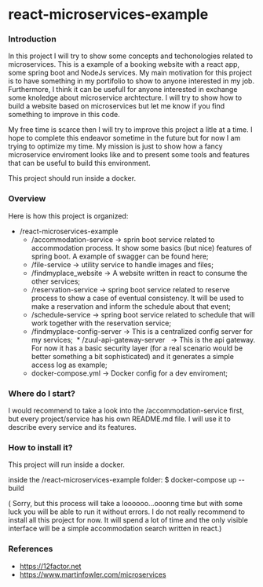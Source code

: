 # react-microservices-example

### Introduction
In this project I will try to show some concepts and techonologies related to microservices. This is a example of a booking website with a react app,  some spring boot and NodeJs services.
My main motivation for this project is to have something in my portifolio to show to anyone interested in my job. Furthermore, I think it can be usefull for anyone interested in exchange some knoledge about microservice archtecture. I will try to show how to build a website based on microservices but let me know if you find something to improve in this code.

My free time is scarce then I will try to improve this project a litle at a time. I hope to complete this endeavor sometime in the future but for now I am trying to optimize my time. My mission is just to show how a fancy microservice enviroment looks like and to present some tools and features that can be useful to build this environment.

This project should run inside a docker.


### Overview
Here is how this project is organized:
* /react-microservices-example
  * /accommodation-service     -> sprin boot service related to accommodation process. It show some basics (but nice) features of spring boot. A example of swagger can be found here;
  * /file-service              -> utility service to handle images and files;
  * /findmyplace_website       -> A website written in react to consume the other services;
  * /reservation-service       -> spring boot service related to reserve process to show a case of eventual consistency. It will be used to make a reservation and inform the schedule about that event;
  * /schedule-service          -> spring boot service related to schedule that will work together with the reservation service;
  * /findmyplace-config-server -> This is a centralized config server for my services;
  * /zuul-api-gateway-server   -> This is the api gateway. For now it has a basic security layer (for a real scenario would be better something a bit sophisticated) and it generates a simple access log as example; 
  * docker-compose.yml         -> Docker config for a dev enviroment;
        
    
### Where do I start?
I would recommend to take a look into the /accommodation-service first, but every project/service has his own README.md file.
I will use it to describe every service and its features.

### How to install it?
This project will run inside a docker.

inside the /react-microservices-example folder:
$ docker-compose up --build

( Sorry, but this process will take a loooooo...ooonng time but with some luck you will be able to run it without errors.
I do not really recommend to install all this project for now. It will spend a lot of time and the only visible interface will be a simple accommodation search written in react.)


### References

* https://12factor.net
* https://www.martinfowler.com/microservices
